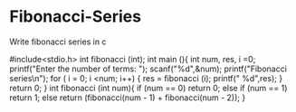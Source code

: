 # Fibonacci-Series
Write fibonacci series in c 

#include<stdio.h>
int fibonacci (int);
    int main (){
        int num, res, i =0;
        printf("Enter the number of terms: ");
        scanf("%d",&num);
        printf("Fibonacci series\n");
        for ( i = 0; i <num; i++)
        {
            res = fibonacci (i);
            printf(" %d",res);
        }  
    return 0;
}
int fibonacci (int num){
    if (num == 0)
    return 0;
    else if (num == 1)
    return 1;
    else
    return (fibonacci(num - 1) + fibonacci(num - 2));
}
